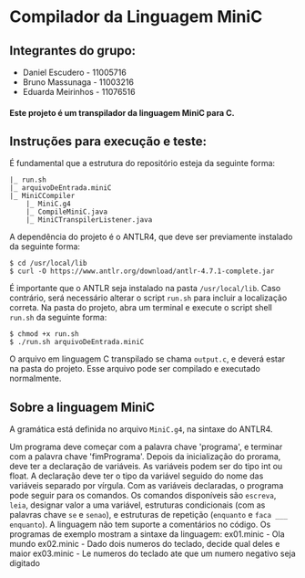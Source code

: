 # Compilador da Linguagem MiniC

## Integrantes do grupo:

-   Daniel Escudero - 11005716
-   Bruno Massunaga - 11003216
-   Eduarda Meirinhos - 11076516

#### Este projeto é um transpilador da linguagem MiniC para C.

## Instruções para execução e teste:

É fundamental que a estrutura do repositório esteja da seguinte forma:

    |_ run.sh
    |_ arquivoDeEntrada.miniC
    |_ MiniCCompiler
    	|_ MiniC.g4
    	|_ CompileMiniC.java
    	|_ MiniCTranspilerListener.java

A dependência do projeto é o ANTLR4, que deve ser previamente instalado da seguinte forma:

    $ cd /usr/local/lib
    $ curl -O https://www.antlr.org/download/antlr-4.7.1-complete.jar

É importante que o ANTLR seja instalado na pasta `/usr/local/lib`. Caso contrário, será necessário alterar o script `run.sh` para incluir a localização correta. Na pasta do projeto, abra um terminal e execute o script shell `run.sh` da seguinte forma:

    $ chmod +x run.sh
    $ ./run.sh arquivoDeEntrada.miniC

O arquivo em linguagem C transpilado se chama `output.c`, e deverá estar na pasta do projeto. Esse arquivo pode ser compilado e executado normalmente.

## Sobre a linguagem MiniC

A gramática está definida no arquivo `MiniC.g4`, na sintaxe do ANTLR4.

Um programa deve começar com a palavra chave 'programa', e terminar com a palavra chave 'fimPrograma'.
Depois da inicialização do prorama, deve ter a declaração de variáveis. As variáveis podem ser do tipo int ou float. A declaração deve ter o tipo da variável seguido do nome das variáveis separado por vírgula.
Com as variáveis declaradas, o programa pode seguir para os comandos. Os comandos disponíveis são `escreva`, `leia`, designar valor a uma variável, estruturas condicionais (com as palavras chave `se` e `senao`), e estruturas de repetição (`enquanto` e `faca ___ enquanto`).
A linguagem não tem suporte a comentários no código.
Os programas de exemplo mostram a sintaxe da linguagem:
ex01.minic - Ola mundo
ex02.minic - Dado dois numeros do teclado, decide qual deles e maior
ex03.minic - Le numeros do teclado ate que um numero negativo seja digitado
